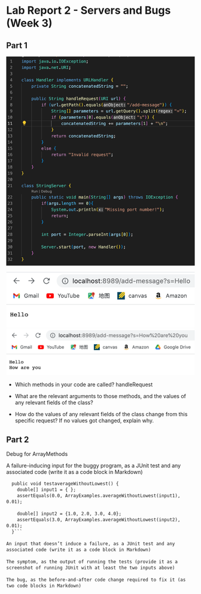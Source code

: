 # Lab Report 2 - Servers and Bugs (Week 3)

## Part 1
![Image](lab3_3.png)

![Image](lab3_1.png)
![Image](lab3_2.png)


* Which methods in your code are called?
handleRequest

* What are the relevant arguments to those methods, and the values of any relevant fields of the class?

* How do the values of any relevant fields of the class change from this specific request? If no values got changed, explain why.


## Part 2
Debug for ArrayMethods

A failure-inducing input for the buggy program, as a JUnit test and any associated code (write it as a code block in Markdown)
```@Test
  public void testaverageWithoutLowest() {
    double[] input1 = { };
    assertEquals(0.0, ArrayExamples.averageWithoutLowest(input1), 0.01);

    double[] input2 = {1.0, 2.0, 3.0, 4.0};
    assertEquals(3.0, ArrayExamples.averageWithoutLowest(input2), 0.01);
  }```

An input that doesn’t induce a failure, as a JUnit test and any associated code (write it as a code block in Markdown)

The symptom, as the output of running the tests (provide it as a screenshot of running JUnit with at least the two inputs above)

The bug, as the before-and-after code change required to fix it (as two code blocks in Markdown)

